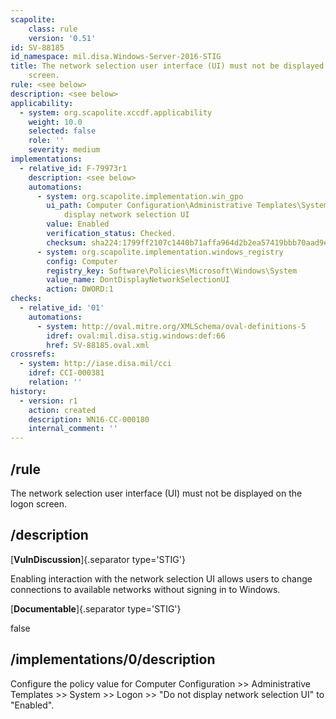 ```yaml
---
scapolite:
    class: rule
    version: '0.51'
id: SV-88185
id_namespace: mil.disa.Windows-Server-2016-STIG
title: The network selection user interface (UI) must not be displayed on the logon
    screen.
rule: <see below>
description: <see below>
applicability:
  - system: org.scapolite.xccdf.applicability
    weight: 10.0
    selected: false
    role: ''
    severity: medium
implementations:
  - relative_id: F-79973r1
    description: <see below>
    automations:
      - system: org.scapolite.implementation.win_gpo
        ui_path: Computer Configuration\Administrative Templates\System\Logon\Do not
            display network selection UI
        value: Enabled
        verification_status: Checked.
        checksum: sha224:1799ff2107c1440b71affa964d2b2ea57419bbb70aad9e6596b5e2c3
      - system: org.scapolite.implementation.windows_registry
        config: Computer
        registry_key: Software\Policies\Microsoft\Windows\System
        value_name: DontDisplayNetworkSelectionUI
        action: DWORD:1
checks:
  - relative_id: '01'
    automations:
      - system: http://oval.mitre.org/XMLSchema/oval-definitions-5
        idref: oval:mil.disa.stig.windows:def:66
        href: SV-88185.oval.xml
crossrefs:
  - system: http://iase.disa.mil/cci
    idref: CCI-000381
    relation: ''
history:
  - version: r1
    action: created
    description: WN16-CC-000180
    internal_comment: ''
---
```



## /rule

The network selection user interface (UI) must not be displayed on the logon screen.

## /description

[**VulnDiscussion**]{.separator type='STIG'}

Enabling interaction with the network selection UI allows users to change connections to available networks without signing in to Windows.

[**Documentable**]{.separator type='STIG'}

false

## /implementations/0/description

Configure the policy value for Computer Configuration >> Administrative Templates >> System >> Logon >> "Do not display network selection UI" to "Enabled".
